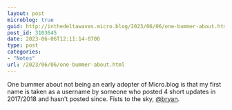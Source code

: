 ```yaml
---
layout: post
microblog: true
guid: http://inthedeltawaves.micro.blog/2023/06/06/one-bummer-about.html
post_id: 3103645
date: 2023-06-06T12:11:14-0700
type: post
categories:
- "Notes"
url: /2023/06/06/one-bummer-about.html
---
```

One bummer about not being an early adopter of Micro.blog is that my first name is taken as a username by someone who posted 4 short updates in 2017/2018 and hasn’t posted since. Fists to the sky, [@bryan](https://micro.blog/bryan).

